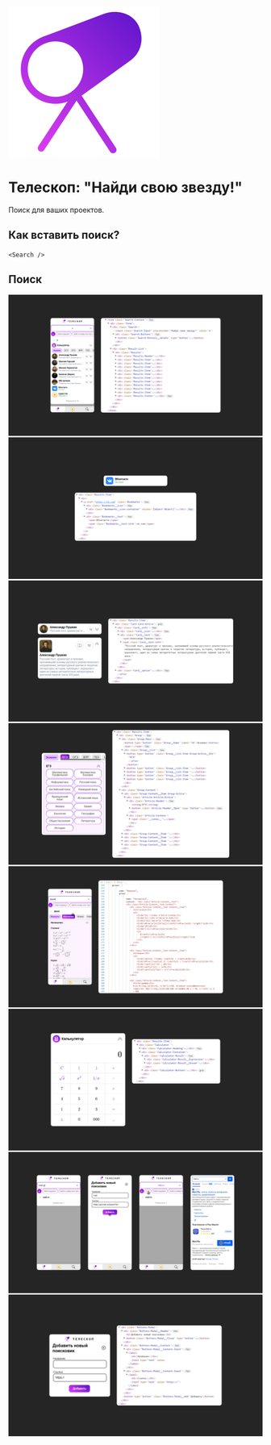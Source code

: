 ![logo](./src/assets/image/logo.svg)

# Телескоп: "Найди свою звезду!"

Поиск для ваших проектов.

## Как вставить поиск?

```
<Search />
```

## Поиск

![Скриншоты](./src/assets/screen/ts-a.jpg)
![Скриншоты](./src/assets/screen/bookmarks.jpg)
![Скриншоты](./src/assets/screen/card.jpg)
![Скриншоты](./src/assets/screen/groups.jpg)
![Скриншоты](./src/assets/screen/group_form.jpg)
![Скриншоты](./src/assets/screen/calculator.jpg)
![Скриншоты](./src/assets/screen/new_search.jpg)
![Скриншоты](./src/assets/screen/buttons_modal.jpg)
